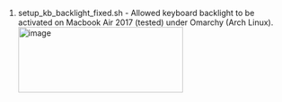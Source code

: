 1. setup_kb_backlight_fixed.sh - Allowed keyboard backlight to be activated on Macbook Air 2017 (tested) under Omarchy (Arch Linux).
   <img width="293" height="117" alt="image" src="https://github.com/user-attachments/assets/e2300b37-efbd-4c55-9ab3-47c72b586ed7" />

